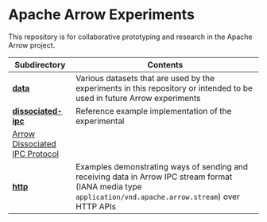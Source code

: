 <!---
  Licensed to the Apache Software Foundation (ASF) under one
  or more contributor license agreements.  See the NOTICE file
  distributed with this work for additional information
  regarding copyright ownership.  The ASF licenses this file
  to you under the Apache License, Version 2.0 (the
  "License"); you may not use this file except in compliance
  with the License.  You may obtain a copy of the License at

    http://www.apache.org/licenses/LICENSE-2.0

  Unless required by applicable law or agreed to in writing,
  software distributed under the License is distributed on an
  "AS IS" BASIS, WITHOUT WARRANTIES OR CONDITIONS OF ANY
  KIND, either express or implied.  See the License for the
  specific language governing permissions and limitations
  under the License.
-->

# Apache Arrow Experiments

This repository is for collaborative prototyping and research in the Apache Arrow project.

| Subdirectory | Contents |
| ------------ | -------- |
| **[data](tree/main/data)** | Various datasets that are used by the experiments in this repository or intended to be used in future Arrow experiments |
| **[dissociated-ipc](tree/main/dissociated-ipc)** | Reference example implementation of the experimental
[Arrow Dissociated IPC Protocol](https://arrow.apache.org/docs/dev/format/DissociatedIPC.html) |
| **[http](tree/main/http)** | Examples demonstrating ways of sending and receiving data in Arrow IPC stream format (IANA media type `application/vnd.apache.arrow.stream`) over HTTP APIs |
